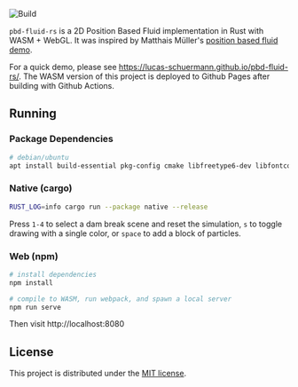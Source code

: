 ![Build](https://github.com/lucas-schuermann/pbd-fluid-rs/actions/workflows/main.yml/badge.svg)

`pbd-fluid-rs` is a 2D Position Based Fluid implementation in Rust with WASM + WebGL. It was inspired by Matthais Müller's [position based fluid demo](https://matthias-research.github.io/pages/challenges/fluid2d.html).

For a quick demo, please see https://lucas-schuermann.github.io/pbd-fluid-rs/. The WASM version of this project is deployed to Github Pages after building with Github Actions.

## Running
### Package Dependencies
```bash
# debian/ubuntu
apt install build-essential pkg-config cmake libfreetype6-dev libfontconfig1-dev
```

### Native (cargo)
```bash
RUST_LOG=info cargo run --package native --release
```
Press `1-4` to select a dam break scene and reset the simulation, `s` to toggle drawing with a single color, or `space` to add a block of particles.

### Web (npm)
```bash
# install dependencies
npm install

# compile to WASM, run webpack, and spawn a local server
npm run serve
```
Then visit http://localhost:8080

## License
This project is distributed under the [MIT license](LICENSE.md).